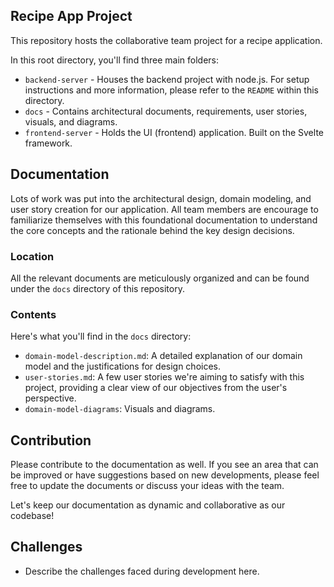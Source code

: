 Recipe App Project
------------------
This repository hosts the collaborative team project for a recipe application.

In this root directory, you'll find three main folders:

+ `backend-server` - Houses the backend project with node.js. For setup instructions and more information, please refer to the `README` 
within this directory.
+ `docs` - Contains architectural documents, requirements, user stories, visuals, and diagrams.
+ `frontend-server` - Holds the UI (frontend) application. Built on the Svelte framework.


## Documentation

Lots of work was put into the architectural design, domain modeling, and user story creation 
for our application. All team members are encourage to familiarize themselves with this 
foundational documentation to understand the core concepts and the rationale behind the key design decisions.

### Location

All the relevant documents are meticulously organized and can be found under the `docs` directory of this repository.

### Contents

Here's what you'll find in the `docs` directory:

- `domain-model-description.md`: A detailed explanation of our domain model and 
the justifications for design choices.
- `user-stories.md`: A few user stories we're aiming to satisfy with this project, 
providing a clear view of our objectives from the user's perspective.
- `domain-model-diagrams`: Visuals and diagrams.

## Contribution

Please contribute to the documentation as well. If you see an area that can be improved or 
have suggestions based on new developments, please feel free to update the documents or discuss your ideas with the team.

Let's keep our documentation as dynamic and collaborative as our codebase!

## Challenges

- Describe the challenges faced during development here.
